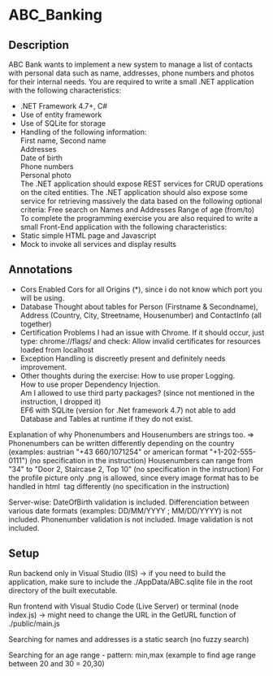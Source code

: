 # ABC_Banking

## Description
ABC Bank wants to implement a new system to manage a list of contacts with personal data
such as name, addresses, phone numbers and photos for their internal needs.
You are required to write a small .NET application with the following characteristics:
* .NET Framework 4.7+, C#
* Use of entity framework
* Use of SQLite for storage
* Handling of the following information: <br>
First name, Second name <br>
Addresses <br>
Date of birth <br>
Phone numbers <br>
Personal photo <br>
The .NET application should expose REST services for CRUD operations on the
cited entities.
The .NET application should also expose some service for retrieving massively
the data based on the following optional criteria:
Free search on Names and Addresses
Range of age (from/to)
To complete the programming exercise you are also required to write a small Front-End
application with the following characteristics:
* Static simple HTML page and Javascript
* Mock to invoke all services and display results

## Annotations
* Cors
	Enabled Cors for all Origins (*), since i do not know which port you will be using.
* Database
	Thought about tables for Person (Firstname & Secondname), Address (Country, City, Streetname, Housenumber) and ContactInfo (all together)
* Certification Problems
	I had an issue with Chrome. If it should occur, just type: chrome://flags/      and check: Allow invalid certificates for resources loaded from localhost
* Exception Handling
	is discreetly present and definitely needs improvement.
* Other thoughts during the exercise:
	How to use proper Logging. <br>
	How to use proper Dependency Injection. <br>
	Am I allowed to use third party packages? (since not mentioned in the instruction, I dropped it) <br>
	EF6 with SQLite (version for .Net framework 4.7) not able to add Database and Tables at runtime if they do not exist. <br>
	
Explanation of why Phonenumbers and Housenumbers are strings too.  => 
Phonenumbers can be written differently depending on the country (examples: austrian "+43 660/1071254" or american format "+1-202-555-0111") (no specification in the instruction)
Housenumbers can range from "34" to "Door 2, Staircase 2, Top 10" (no specification in the instruction)
For the profile picture only .png is allowed, since every image format has to be handled in html <img> tag differently (no specification in the instruction)

Server-wise:
DateOfBirth validation is included. Differenciation between various date formats (examples:  DD/MM/YYYY ; MM/DD/YYYY)  is not included.
Phonenumber validation is not included.
Image validation is not included. 

## Setup
Run backend only in Visual Studio (IIS) -> if you need to build the application, make sure to include the ./AppData/ABC.sqlite file in the root directory of the built executable.

Run frontend with Visual Studio Code (Live Server) or terminal (node index.js) -> might need to change the URL in the GetURL function of ./public/main.js

Searching for names and addresses is a static search (no fuzzy search)

Searching for an age range - pattern: min,max  (example to find age range between 20 and 30 = 20,30)
